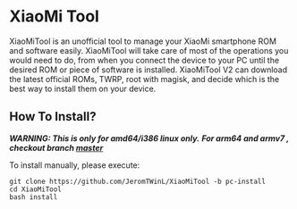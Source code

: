 # XiaoMi Tool
XiaoMiTool is an unofficial tool to manage your XiaoMi smartphone ROM and software easily.
XiaoMiTool will take care of most of the operations you would need to do, from when you connect the device to your PC until the desired ROM or piece of software is installed.
XiaoMiTool V2 can download the latest official ROMs, TWRP, root with magisk, and decide which is the best way to install them on your device.

## How To Install?
***WARNING: This is only for amd64/i386 linux only.***
***For arm64 and armv7 , checkout branch [master](../../tree/master)***

To install manually, please execute:
```
git clone https://github.com/JeromTWinL/XiaoMiTool -b pc-install
cd XiaoMiTool
bash install
```
